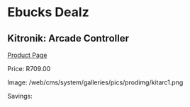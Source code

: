 
# Ebucks Dealz
## Kitronik: Arcade Controller
[Product Page](https://www.ebucks.com/web/shop/productSelected.do?prodId=1190767961&catId=375509364)

Price: R709.00

Image: /web/cms/system/galleries/pics/prodimg/kitarc1.png

Savings: 


	